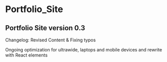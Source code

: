 # Portfolio_Site

## Portfolio Site version 0.3

Changelog: Revised Content & Fixing typos

Ongoing optimization for ultrawide, laptops and mobile devices and rewrite with React elements
